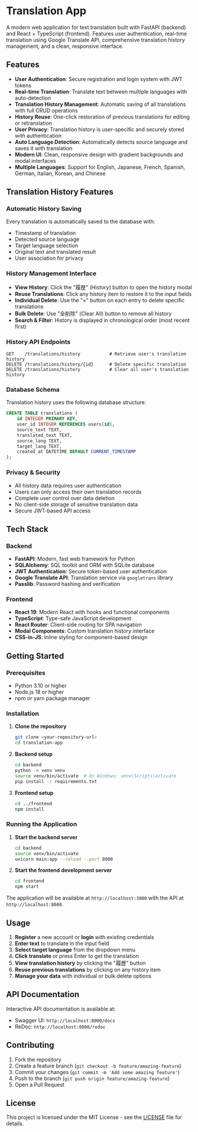 # Translation App

A modern web application for text translation built with FastAPI (backend) and React + TypeScript (frontend). Features user authentication, real-time translation using Google Translate API, comprehensive translation history management, and a clean, responsive interface.

## Features

- **User Authentication**: Secure registration and login system with JWT tokens
- **Real-time Translation**: Translate text between multiple languages with auto-detection
- **Translation History Management**: Automatic saving of all translations with full CRUD operations
- **History Reuse**: One-click restoration of previous translations for editing or retranslation
- **User Privacy**: Translation history is user-specific and securely stored with authentication
- **Auto Language Detection**: Automatically detects source language and saves it with translation
- **Modern UI**: Clean, responsive design with gradient backgrounds and modal interfaces
- **Multiple Languages**: Support for English, Japanese, French, Spanish, German, Italian, Korean, and Chinese

## Translation History Features

### Automatic History Saving
Every translation is automatically saved to the database with:
- Timestamp of translation
- Detected source language
- Target language selection
- Original text and translated result
- User association for privacy

### History Management Interface
- **View History**: Click the "履歴" (History) button to open the history modal
- **Reuse Translations**: Click any history item to restore it to the input fields
- **Individual Delete**: Use the "×" button on each entry to delete specific translations
- **Bulk Delete**: Use "全削除" (Clear All) button to remove all history
- **Search & Filter**: History is displayed in chronological order (most recent first)

### History API Endpoints
```
GET    /translations/history           # Retrieve user's translation history
DELETE /translations/history/{id}      # Delete specific translation
DELETE /translations/history           # Clear all user's translation history
```

### Database Schema
Translation history uses the following database structure:
```sql
CREATE TABLE translations (
    id INTEGER PRIMARY KEY,
    user_id INTEGER REFERENCES users(id),
    source_text TEXT,
    translated_text TEXT,
    source_lang TEXT,
    target_lang TEXT,
    created_at DATETIME DEFAULT CURRENT_TIMESTAMP
);
```

### Privacy & Security
- All history data requires user authentication
- Users can only access their own translation records
- Complete user control over data deletion
- No client-side storage of sensitive translation data
- Secure JWT-based API access

## Tech Stack

### Backend
- **FastAPI**: Modern, fast web framework for Python
- **SQLAlchemy**: SQL toolkit and ORM with SQLite database
- **JWT Authentication**: Secure token-based user authentication
- **Google Translate API**: Translation service via `googletrans` library
- **Passlib**: Password hashing and verification

### Frontend
- **React 19**: Modern React with hooks and functional components
- **TypeScript**: Type-safe JavaScript development
- **React Router**: Client-side routing for SPA navigation
- **Modal Components**: Custom translation history interface
- **CSS-in-JS**: Inline styling for component-based design

## Getting Started

### Prerequisites
- Python 3.10 or higher
- Node.js 18 or higher
- npm or yarn package manager

### Installation

1. **Clone the repository**
   ```bash
   git clone <your-repository-url>
   cd translation-app
   ```

2. **Backend setup**
   ```bash
   cd backend
   python -m venv venv
   source venv/bin/activate  # On Windows: venv\Scripts\activate
   pip install -r requirements.txt
   ```

3. **Frontend setup**
   ```bash
   cd ../frontend
   npm install
   ```

### Running the Application

1. **Start the backend server**
   ```bash
   cd backend
   source venv/bin/activate
   uvicorn main:app --reload --port 8000
   ```

2. **Start the frontend development server**
   ```bash
   cd frontend
   npm start
   ```

The application will be available at `http://localhost:3000` with the API at `http://localhost:8000`.

## Usage

1. **Register** a new account or **login** with existing credentials
2. **Enter text** to translate in the input field
3. **Select target language** from the dropdown menu
4. **Click translate** or press Enter to get the translation
5. **View translation history** by clicking the "履歴" button
6. **Reuse previous translations** by clicking on any history item
7. **Manage your data** with individual or bulk delete options

## API Documentation

Interactive API documentation is available at:
- Swagger UI: `http://localhost:8000/docs`
- ReDoc: `http://localhost:8000/redoc`

## Contributing

1. Fork the repository
2. Create a feature branch (`git checkout -b feature/amazing-feature`)
3. Commit your changes (`git commit -m 'Add some amazing feature'`)
4. Push to the branch (`git push origin feature/amazing-feature`)
5. Open a Pull Request

## License

This project is licensed under the MIT License - see the [LICENSE](LICENSE) file for details.